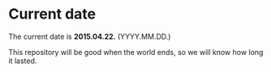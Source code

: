 # Current date

The current date is **2015.04.22.** (YYYY.MM.DD.)

This repository will be good when the world ends, so we will know how long it lasted.